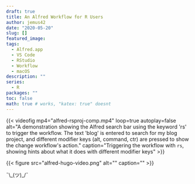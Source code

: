 ```yaml
---
draft: true
title: An Alfred Workflow for R Users
author: jemus42
date: "2020-05-20"
slug: []
featured_image: 
tags: 
  - Alfred.app
  - VS Code
  - RStudio
  - Workflow
  - macOS
description: ""
series:
  - R
packages: ""
toc: false
math: true # works, "katex: true" doesnt
---
```


{{< videofig mp4="alfred-rsproj-comp.mp4" loop=true autoplay=false alt="A demonstration showing the Alfred search bar using the keyword 'rs' to trigger the workflow. The text 'blog' is entered to search for my blog project, and different modifier keys (alt, command, ctr) are pressed to show the change workflow's action." caption="Triggering the workflow with `rs`, showing hints about what it does with different modifier keys" >}}

{{< figure src="alfred-hugo-video.png" alt="" caption="" >}}


¯\\\_(ツ)_/¯ 

